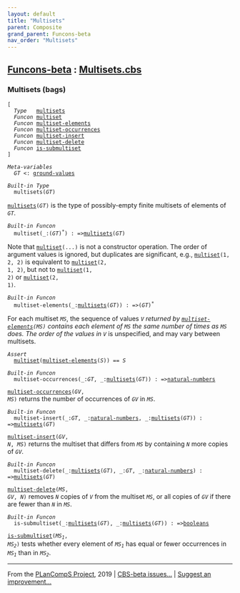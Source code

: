 ```yaml
---
layout: default
title: "Multisets"
parent: Composite
grand_parent: Funcons-beta
nav_order: "Multisets"
---
```


[Funcons-beta] : [Multisets.cbs]
-----------------------------

### Multisets (bags)

<div class="highlighter-rouge"><pre class="highlight"><code>[
  <i class="keyword">Type</i>   <span class="name"><a href="#Name_multisets">multisets</a></span>
  <i class="keyword">Funcon</i> <span class="name"><a href="#Name_multiset">multiset</a></span>
  <i class="keyword">Funcon</i> <span class="name"><a href="#Name_multiset-elements">multiset-elements</a></span>
  <i class="keyword">Funcon</i> <span class="name"><a href="#Name_multiset-occurrences">multiset-occurrences</a></span>
  <i class="keyword">Funcon</i> <span class="name"><a href="#Name_multiset-insert">multiset-insert</a></span>
  <i class="keyword">Funcon</i> <span class="name"><a href="#Name_multiset-delete">multiset-delete</a></span>
  <i class="keyword">Funcon</i> <span class="name"><a href="#Name_is-submultiset">is-submultiset</a></span>
]</code></pre></div>



<div class="highlighter-rouge"><pre class="highlight"><code><i class="keyword">Meta-variables</i>
  <span id="PartVariable_GT"><i class="var">GT</i></span> <: <span class="name"><a href="../../Value-Types/index.html#Name_ground-values">ground-values</a></span></code></pre></div>



<div class="highlighter-rouge"><pre class="highlight"><code><i class="keyword">Built-in</i> <i class="keyword">Type</i>
  <span class="name"><span id="Name_multisets">multisets</span></span>(<span id="Variable56_GT"><i class="var">GT</i></span>)</code></pre></div>

  <code><span class="name"><a href="#Name_multisets">multisets</a></span>(<i class="var">GT</i>)</code> is the type of possibly-empty finite multisets of elements
  of <code><i class="var">GT</i></code>. 



<div class="highlighter-rouge"><pre class="highlight"><code><i class="keyword">Built-in</i> <i class="keyword">Funcon</i>
  <span class="name"><span id="Name_multiset">multiset</span></span>(_:(<span id="Variable115_GT"><i class="var">GT</i></span>)<sup class="sup">*</sup>) : =><span class="name"><a href="#Name_multisets">multisets</a></span>(<span id="Variable137_GT"><i class="var">GT</i></span>)</code></pre></div>

  Note that <code><span class="name"><a href="#Name_multiset">multiset</a></span>(...)</code> is not a constructor operation. The order of
  argument values is ignored, but duplicates are significant, e.g., 
  <code><span class="name"><a href="#Name_multiset">multiset</a></span>(1, 2, 2)</code> is equivalent to <code><span class="name"><a href="#Name_multiset">multiset</a></span>(2, 1, 2)</code>, but not to
  <code><span class="name"><a href="#Name_multiset">multiset</a></span>(1, 2)</code> or <code><span class="name"><a href="#Name_multiset">multiset</a></span>(2, 1)</code>.



<div class="highlighter-rouge"><pre class="highlight"><code><i class="keyword">Built-in</i> <i class="keyword">Funcon</i> 
  <span class="name"><span id="Name_multiset-elements">multiset-elements</span></span>(_:<span class="name"><a href="#Name_multisets">multisets</a></span>(<span id="Variable267_GT"><i class="var">GT</i></span>)) : =>(<span id="Variable287_GT"><i class="var">GT</i></span>)<sup class="sup">*</sup></code></pre></div>

  For each multiset <code><i class="var">MS</i></code>, the sequence of values <code><i class="var">V<sup class="sup">*</sup></i></code> returned by 
  <code><span class="name"><a href="#Name_multiset-elements">multiset-elements</a></span>(<i class="var">MS</i>)</code> contains each element of <code><i class="var">MS</i></code> the same number of times
  as <code><i class="var">MS</i></code> does.
  The order of the values in <code><i class="var">V<sup class="sup">*</sup></i></code> is unspecified, and may vary between multisets.

<div class="highlighter-rouge"><pre class="highlight"><code><i class="keyword">Assert</i>
  <span class="name"><a href="#Name_multiset">multiset</a></span>(<span class="name"><a href="#Name_multiset-elements">multiset-elements</a></span>(<i class="var">S</i>)) == <i class="var">S</i></code></pre></div>



<div class="highlighter-rouge"><pre class="highlight"><code><i class="keyword">Built-in</i> <i class="keyword">Funcon</i>
  <span class="name"><span id="Name_multiset-occurrences">multiset-occurrences</span></span>(_:<span id="Variable426_GT"><i class="var">GT</i></span>, _:<span class="name"><a href="#Name_multisets">multisets</a></span>(<span id="Variable438_GT"><i class="var">GT</i></span>)) : =><span class="name"><a href="../../Primitive/Integers/index.html#Name_natural-numbers">natural-numbers</a></span></code></pre></div>

  <code><span class="name"><a href="#Name_multiset-occurrences">multiset-occurrences</a></span>(<i class="var">GV</i>, <i class="var">MS</i>)</code> returns the number of occurrences of <code><i class="var">GV</i></code>
  in <code><i class="var">MS</i></code>. 



<div class="highlighter-rouge"><pre class="highlight"><code><i class="keyword">Built-in</i> <i class="keyword">Funcon</i>
  <span class="name"><span id="Name_multiset-insert">multiset-insert</span></span>(_:<span id="Variable527_GT"><i class="var">GT</i></span>, _:<span class="name"><a href="../../Primitive/Integers/index.html#Name_natural-numbers">natural-numbers</a></span>, _:<span class="name"><a href="#Name_multisets">multisets</a></span>(<span id="Variable547_GT"><i class="var">GT</i></span>)) : =><span class="name"><a href="#Name_multisets">multisets</a></span>(<span id="Variable570_GT"><i class="var">GT</i></span>)</code></pre></div>

  <code><span class="name"><a href="#Name_multiset-insert">multiset-insert</a></span>(<i class="var">GV</i>, <i class="var">N</i>, <i class="var">MS</i>)</code> returns the multiset that differs from <code><i class="var">MS</i></code> 
  by containing <code><i class="var">N</i></code> more copies of <code><i class="var">GV</i></code>.



<div class="highlighter-rouge"><pre class="highlight"><code><i class="keyword">Built-in</i> <i class="keyword">Funcon</i>
  <span class="name"><span id="Name_multiset-delete">multiset-delete</span></span>(_:<span class="name"><a href="#Name_multisets">multisets</a></span>(<span id="Variable667_GT"><i class="var">GT</i></span>), _:<span id="Variable684_GT"><i class="var">GT</i></span>, _:<span class="name"><a href="../../Primitive/Integers/index.html#Name_natural-numbers">natural-numbers</a></span>) : =><span class="name"><a href="#Name_multisets">multisets</a></span>(<span id="Variable709_GT"><i class="var">GT</i></span>)</code></pre></div>

 <code><span class="name"><a href="#Name_multiset-delete">multiset-delete</a></span>(<i class="var">MS</i>, <i class="var">GV</i>, <i class="var">N</i>)</code> removes <code><i class="var">N</i></code> copies of <code><i class="var">V</i></code> from the multiset <code><i class="var">MS</i></code>,
 or all copies of <code><i class="var">GV</i></code> if there are fewer than <code><i class="var">N</i></code> in <code><i class="var">MS</i></code>.



<div class="highlighter-rouge"><pre class="highlight"><code><i class="keyword">Built-in</i> <i class="keyword">Funcon</i>
  <span class="name"><span id="Name_is-submultiset">is-submultiset</span></span>(_:<span class="name"><a href="#Name_multisets">multisets</a></span>(<span id="Variable845_GT"><i class="var">GT</i></span>), _:<span class="name"><a href="#Name_multisets">multisets</a></span>(<span id="Variable863_GT"><i class="var">GT</i></span>)) : =><span class="name"><a href="../../Primitive/Booleans/index.html#Name_booleans">booleans</a></span></code></pre></div>

  <code><span class="name"><a href="#Name_is-submultiset">is-submultiset</a></span>(<i class="var">MS<sub class="sub">1</sub></i>, <i class="var">MS<sub class="sub">2</sub></i>)</code> tests whether every element of <code><i class="var">MS<sub class="sub">1</sub></i></code> has equal or
  fewer occurrences in <code><i class="var">MS<sub class="sub">1</sub></i></code> than in <code><i class="var">MS<sub class="sub">2</sub></i></code>. 



____

From the [PLanCompS Project], 2019 | [CBS-beta issues...] | [Suggest an improvement...]

[Multisets.cbs]: Multisets.cbs 
  "CBS SOURCE FILE"
[Funcons-beta]: /CBS-beta/docs/Funcons-beta
 "FUNCONS-BETA"
[Unstable-Funcons-beta]: /CBS-beta/docs/Unstable-Funcons-beta
  "UNSTABLE-FUNCONS-BETA"
[Languages-beta]: /CBS-beta/docs/Languages-beta
  "LANGUAGES-BETA"
[Unstable-Languages-beta]: /CBS-beta/docs/Unstable-Languages-beta
  "UNSTABLE-LANGUAGES-BETA"
[CBS-beta]:  "CBS-BETA"
[PLanCompS Project]: http://plancomps.org
  "PROGRAMMING LANGUAGE COMPONENTS AND SPECIFICATIONS PROJECT HOME PAGE"
[CBS-beta issues...]: https://github.com/plancomps/plancomps.github.io/issues
  "CBS-BETA ISSUE REPORTS ON GITHUB"
[Suggest an improvement...]: mailto:plancomps@gmail.com?Subject=CBS-beta%20-%20comment&Body=Re%3A%20CBS-beta%20specification%20at%20Values/Composite/Multisets/Multisets.cbs%0A%0AComment/Query/Issue/Suggestion%3A%0A%0A%0ASignature%3A%0A 
  "GENERATE AN EMAIL TEMPLATE"
